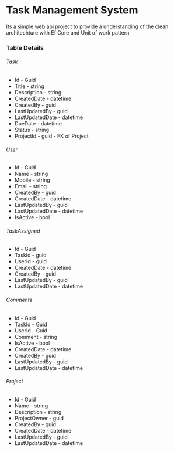 # Task Management System
Its a simple web api project to provide a understanding of the clean architechture with Ef Core and Unit of work pattern

### Table Details
###### Task
  * Id - Guid
  * Title - string
  * Description - string
  * CreatedDate - datetime
  * CreatedBy - guid
  * LastUpdatedBy - guid
  * LastUpdatedDate - datetime
  * DueDate - datetime  
  * Status - string
  * ProjectId - guid - FK of Project
###### User
  * Id - Guid
  * Name - string
  * Mobile - string
  * Email - string
  * CreatedBy - guid
  * CreatedDate - datetime
  *  LastUpdatedBy - guid
  * LastUpdatedDate - datetime
  * IsActive - bool
###### TaskAssigned
  * Id - Guid
  * TaskId - guid
  * UserId - guid
  * CreatedDate - datetime
  * CreatedBy - guid
  * LastUpdatedBy - guid
  * LastUpdatedDate - datetime
###### Comments
  * Id - Guid
  * TaskId - Guid
  * UserId - Guid
  * Comment - string
  * IsActive - bool
  * CreatedDate - datetime
  * CreatedBy - guid
  * LastUpdatedBy - guid
  * LastUpdatedDate - datetime
###### Project
  * Id - Guid
  * Name - string
  * Description - string
  * ProjectOwner - guid
  * CreatedBy - guid
  * CreatedDate - datetime
  * LastUpdatedBy - guid
  * LastUpdatedDate - datetime
    


